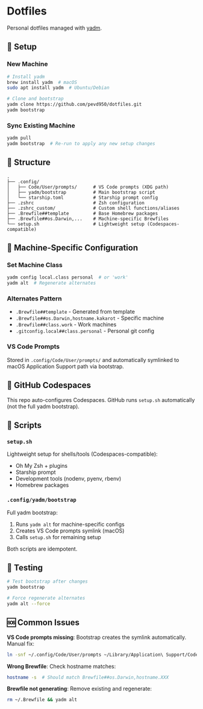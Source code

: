 # Dotfiles

Personal dotfiles managed with [yadm](https://yadm.io).

## 🚀 Setup

### New Machine

```bash
# Install yadm
brew install yadm  # macOS
sudo apt install yadm  # Ubuntu/Debian

# Clone and bootstrap
yadm clone https://github.com/pevd950/dotfiles.git
yadm bootstrap
```

### Sync Existing Machine

```bash
yadm pull
yadm bootstrap  # Re-run to apply any new setup changes
```

## 📁 Structure

```
.
├── .config/
│   ├── Code/User/prompts/      # VS Code prompts (XDG path)
│   ├── yadm/bootstrap          # Main bootstrap script
│   └── starship.toml           # Starship prompt config
├── .zshrc                      # Zsh configuration
├── .zshrc_custom/              # Custom shell functions/aliases
├── .Brewfile##template         # Base Homebrew packages
├── .Brewfile##os.Darwin,...    # Machine-specific Brewfiles
└── setup.sh                    # Lightweight setup (Codespaces-compatible)
```

## 🔧 Machine-Specific Configuration

### Set Machine Class
```bash
yadm config local.class personal  # or 'work'
yadm alt  # Regenerate alternates
```

### Alternates Pattern
- `.Brewfile##template` - Generated from template
- `.Brewfile##os.Darwin,hostname.kakarot` - Specific machine
- `.Brewfile##class.work` - Work machines
- `.gitconfig.local##class.personal` - Personal git config

### VS Code Prompts
Stored in `.config/Code/User/prompts/` and automatically symlinked to macOS Application Support path via bootstrap.

## 🔀 GitHub Codespaces

This repo auto-configures Codespaces. GitHub runs `setup.sh` automatically (not the full yadm bootstrap).

## 📝 Scripts

### `setup.sh`
Lightweight setup for shells/tools (Codespaces-compatible):
- Oh My Zsh + plugins
- Starship prompt
- Development tools (nodenv, pyenv, rbenv)
- Homebrew packages

### `.config/yadm/bootstrap`
Full yadm bootstrap:
1. Runs `yadm alt` for machine-specific configs
2. Creates VS Code prompts symlink (macOS)
3. Calls `setup.sh` for remaining setup

Both scripts are idempotent.

## 🧪 Testing

```bash
# Test bootstrap after changes
yadm bootstrap

# Force regenerate alternates
yadm alt --force
```

## 🆘 Common Issues

**VS Code prompts missing**: Bootstrap creates the symlink automatically. Manual fix:
```bash
ln -snf ~/.config/Code/User/prompts ~/Library/Application\ Support/Code/User/prompts
```

**Wrong Brewfile**: Check hostname matches:
```bash
hostname -s  # Should match Brewfile##os.Darwin,hostname.XXX
```

**Brewfile not generating**: Remove existing and regenerate:
```bash
rm ~/.Brewfile && yadm alt
```